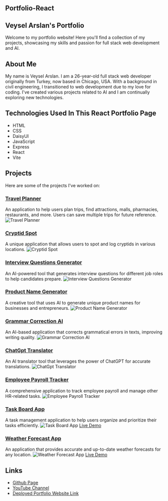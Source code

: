 ## Portfolio-React

## Veysel Arslan's Portfolio

Welcome to my portfolio website! Here you'll find a collection of my projects, showcasing my skills and passion for full stack web development and AI.

## About Me

My name is Veysel Arslan. I am a 26-year-old full stack web developer originally from Turkey, now based in Chicago, USA. With a background in civil engineering, I transitioned to web development due to my love for coding. I've created various projects related to AI and I am continually exploring new technologies.

## Technologies Used In This React Portfolio Page
- HTML
- CSS
- DaisyUI
- JavaScript
- Express
- React
- Vite


## Projects

Here are some of the projects I've worked on:

### [Travel Planner](https://github.com/veyselarslan12/travel-planning-project?tab=readme-ov-file)
An application to help users plan trips, find attractions, malls, pharmacies, restaurants, and more. Users can save multiple trips for future reference.
![Travel Planner](./public/images/travel-planner.png)

### [Cryptid Spot](https://github.com/veyselarslan12/cryptid-spot)
A unique application that allows users to spot and log cryptids in various locations.
![Cryptid Spot](./public/images/cryptid-spot.png)

### [Interview Questions Generator](https://github.com/veyselarslan12/interview-question-generator)
An AI-powered tool that generates interview questions for different job roles to help candidates prepare.
![Interview Questions Generator](./public/images/interview-generator.png)

### [Product Name Generator](https://github.com/veyselarslan12/product-name-generator)
A creative tool that uses AI to generate unique product names for businesses and entrepreneurs.
![Product Name Generator](./public/images/product-name-generator.png)

### [Grammar Correction AI](https://github.com/veyselarslan12/grammar-correction-ai)
An AI-based application that corrects grammatical errors in texts, improving writing quality.
![Grammar Correction AI](./public/images/grammar-correction.png)

### [ChatGpt Translator](https://github.com/veyselarslan12/chatgpt-translator)
An AI translator tool that leverages the power of ChatGPT for accurate translations.
![ChatGpt Translator](./public/images/chatgpt-translator.png)

### [Employee Payroll Tracker](https://github.com/veyselarslan12/employee-tracker-postgres)
A comprehensive application to track employee payroll and manage other HR-related tasks.
![Employee Payroll Tracker](./public/images/employee-tracker.png)

### [Task Board App](https://github.com/veyselarslan12/task-board)
A task management application to help users organize and prioritize their tasks efficiently.
![Task Board App](./public/images/task-board.png)
[Live Demo](https://veyselarslan12.github.io/task-board/)

### [Weather Forecast App](https://github.com/veyselarslan12/weather-forecast)
An application that provides accurate and up-to-date weather forecasts for any location.
![Weather Forecast App](./public/images/weather-forecast.png)
[Live Demo](https://veyselarslan12.github.io/weather-forecast/)

## Links
- [Github Page](https://github.com/veyselarslan12)
- [YouTube Channel](https://www.youtube.com/channel/UCDHukZu7c3riXp0Ahtc_s9Q)
- [Deployed Portfolio Website Link](https://rad-sprinkles-4413a0.netlify.app/)

